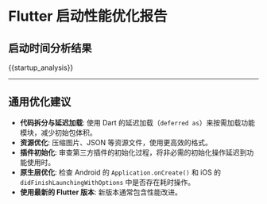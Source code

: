 # Flutter 启动性能优化报告

## 启动时间分析结果

{{startup_analysis}}

---

## 通用优化建议

- **代码拆分与延迟加载**: 使用 Dart 的延迟加载（`deferred as`）来按需加载功能模块，减少初始包体积。
- **资源优化**: 压缩图片、JSON 等资源文件，使用更高效的格式。
- **插件初始化**: 审查第三方插件的初始化过程，将非必需的初始化操作延迟到功能使用时。
- **原生层优化**: 检查 Android 的 `Application.onCreate()` 和 iOS 的 `didFinishLaunchingWithOptions` 中是否存在耗时操作。
- **使用最新的 Flutter 版本**: 新版本通常包含性能改进。